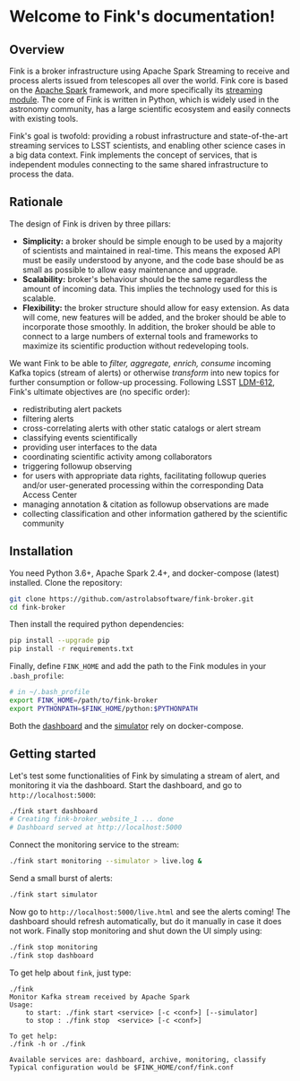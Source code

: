 # Welcome to Fink's documentation!

## Overview

Fink is a broker infrastructure using Apache Spark Streaming to receive and process alerts issued from telescopes all over the world. Fink core is based on the [Apache Spark](http://spark.apache.org/) framework, and more specifically its [streaming module](http://spark.apache.org/streaming/). The core of Fink is written in Python, which is widely used in the astronomy community, has a large scientific ecosystem and easily connects with existing tools.

Fink's goal is twofold: providing a robust infrastructure and state-of-the-art streaming services to LSST scientists, and enabling other science cases in a big data context. Fink implements the concept of services, that is independent modules connecting to the same shared infrastructure to process the data.

## Rationale

The design of Fink is driven by three pillars:

* **Simplicity:** a broker should be simple enough to be used by a majority of scientists and maintained in real-time. This means the exposed API must be easily understood by anyone, and the code base should be as small as possible to allow easy maintenance and upgrade.
* **Scalability:** broker's behaviour should be the same regardless the amount of incoming data. This implies the technology used for this is scalable.
* **Flexibility:** the broker structure should allow for easy extension. As data will come, new features will be added, and the broker should be able to incorporate those smoothly. In addition, the broker should be able to connect to a large numbers of external tools and frameworks to maximize its scientific production without redeveloping tools.

We want Fink to be able to _filter, aggregate, enrich, consume_ incoming Kafka topics (stream of alerts) or otherwise _transform_ into new topics for further consumption or follow-up processing. Following LSST [LDM-612](https://github.com/lsst/LDM-612), Fink's ultimate objectives are (no specific order):

* redistributing alert packets
* filtering alerts
* cross-correlating alerts with other static catalogs or alert stream
* classifying events scientifically
* providing user interfaces to the data
* coordinating scientific activity among collaborators
* triggering followup observing
* for users with appropriate data rights, facilitating followup queries and/or user-generated processing within the corresponding Data Access Center
* managing annotation & citation as followup observations are made
* collecting classification and other information gathered by the scientific community

## Installation

You need Python 3.6+, Apache Spark 2.4+, and docker-compose (latest) installed. Clone the repository:

```bash
git clone https://github.com/astrolabsoftware/fink-broker.git
cd fink-broker
```

Then install the required python dependencies:

```bash
pip install --upgrade pip
pip install -r requirements.txt
```

Finally, define `FINK_HOME` and add the path to the Fink modules in your `.bash_profile`:

```bash
# in ~/.bash_profile
export FINK_HOME=/path/to/fink-broker
export PYTHONPATH=$FINK_HOME/python:$PYTHONPATH
```

Both the [dashboard](user_guide/dashboard.md) and the [simulator](user_guide/simulator.md) rely on docker-compose.


## Getting started

Let's test some functionalities of Fink by simulating a stream of alert, and monitoring it
via the dashboard. Start the dashboard, and go to `http://localhost:5000`:
```bash
./fink start dashboard
# Creating fink-broker_website_1 ... done
# Dashboard served at http://localhost:5000
```

Connect the monitoring service to the stream:
```bash
./fink start monitoring --simulator > live.log &
```

Send a small burst of alerts:
```bash
./fink start simulator
```
Now go to `http://localhost:5000/live.html` and see the alerts coming! The dashboard
should refresh automatically, but do it manually in case it does not work.
Finally stop monitoring and shut down the UI simply using:
```bash
./fink stop monitoring
./fink stop dashboard
```

To get help about `fink`, just type:

```shell
./fink
Monitor Kafka stream received by Apache Spark
Usage:
    to start: ./fink start <service> [-c <conf>] [--simulator]
    to stop : ./fink stop  <service> [-c <conf>]

To get help:
./fink -h or ./fink

Available services are: dashboard, archive, monitoring, classify
Typical configuration would be $FINK_HOME/conf/fink.conf
```
